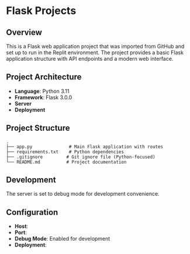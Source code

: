# Flask Projects

## Overview
This is a Flask web application project that was imported from GitHub and set up to run in the Replit environment. The project provides a basic Flask application structure with API endpoints and a modern web interface.

## Project Architecture
- **Language**: Python 3.11
- **Framework**: Flask 3.0.0
- **Server**
- **Deployment**

## Project Structure
```
.
├── app.py              # Main Flask application with routes
├── requirements.txt    # Python dependencies
├── .gitignore         # Git ignore file (Python-focused)
└── README.md          # Project documentation
```

## Development
The server is set to debug mode for development convenience.

## Configuration
- **Host**: 
- **Port**: 
- **Debug Mode**: Enabled for development
- **Deployment**: 